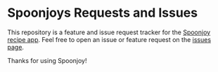 # Spoonjoys Requests and Issues

This repository is a feature and issue request tracker for the [Spoonjoy recipe app](https://spoonjoy.app). Feel free to open an issue or feature request on the [issues page](https://github.com/spoonjoy/spoonjoy-requests-issues/issues).

Thanks for using Spoonjoy!
